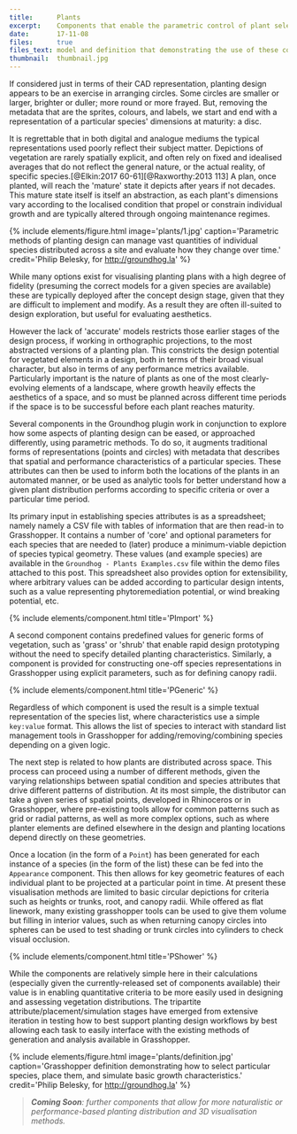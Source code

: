```yaml
---
title:      Plants
excerpt:    Components that enable the parametric control of plant selection, distribution, performance, and visualisation.
date:       17-11-08
files:      true
files_text: model and definition that demonstrating the use of these components
thumbnail:  thumbnail.jpg
---
```


If considered just in terms of their CAD representation, planting design appears to be an exercise in arranging circles. Some circles are smaller or larger, brighter or duller; more round or more frayed. But, removing the metadata that are the sprites, colours, and labels, we start and end with a representation of a particular species' dimensions at maturity: a disc.

It is regrettable that in both digital and analogue mediums the typical representations used poorly reflect their subject matter. Depictions of vegetation are rarely spatially explicit, and often rely on fixed and idealised averages that do not reflect the general nature, or the actual reality, of specific species.[@Elkin:2017 60-61][@Raxworthy:2013 113] A plan, once planted, will reach the 'mature' state it depicts after years if not decades. This mature state itself is itself an abstraction, as each plant's dimensions vary according to the localised condition that propel or constrain individual growth and are typically altered through ongoing maintenance regimes.

{% include elements/figure.html image='plants/1.jpg' caption='Parametric methods of planting design can manage vast quantities of individual species distributed across a site and evaluate how they change over time.' credit='Philip Belesky, for http://groundhog.la' %}

While many options exist for visualising planting plans with a high degree of fidelity (presuming the correct models for a given species are available) these are typically deployed after the concept design stage, given that they are difficult to implement and modify. As a result they are often ill-suited to design exploration, but useful for evaluating aesthetics.

However the lack of 'accurate' models restricts those earlier stages of the design process, if working in orthographic projections, to the most abstracted versions of a planting plan. This constricts the design potential for vegetated elements in a design, both in terms of their broad visual character, but also in terms of any performance metrics available. Particularly important is the nature of plants as one of the most clearly-evolving elements of a landscape, where growth heavily effects the aesthetics of a space, and so must be planned across different time periods if the space is to be successful before each plant reaches maturity.

Several components in the Groundhog plugin work in conjunction to explore how some aspects of planting design can be eased, or approached differently, using parametric methods. To do so, it augments traditional forms of representations (points and circles) with metadata that describes that spatial and performance characteristics of a particular species. These attributes can then be used to inform both the locations of the plants in an automated manner, or be used as analytic tools for better understand how a given plant distribution performs according to specific criteria or over a particular time period.

Its primary input in establishing species attributes is as a spreadsheet; namely namely a CSV file with tables of information that are then read-in to Grasshopper. It contains a number of 'core' and optional parameters for each species that are needed to (later) produce a minimum-viable depiction of species typical geometry. These values (and example species) are available in the `Groundhog - Plants Examples.csv` file within the demo files attached to this post. This spreadsheet also provides option for extensibility, where arbitrary values can be added according to particular design intents, such as a value representing phytoremediation potential, or wind breaking potential, etc.

{% include elements/component.html title='PImport' %}

A second component contains predefined values for generic forms of vegetation, such as 'grass' or 'shrub' that enable rapid design prototyping without the need to specify detailed planting characteristics. Similarly, a component is provided for constructing one-off species representations in Grasshopper using explicit parameters, such as for defining canopy radii.

{% include elements/component.html title='PGeneric' %}

Regardless of which component is used the result is a simple textual representation of the species list, where characteristics use a simple `key:value` format. This allows the list of species to interact with standard list management tools in Grasshopper for adding/removing/combining species depending on a given logic.

The next step is related to how plants are distributed across space. This process can proceed using a number of different methods, given the varying relationships between spatial condition and species attributes that drive different patterns of distribution. At its most simple, the distributor can take a given series of spatial points, developed in Rhinoceros or in Grasshopper, where pre-existing tools allow for common patterns such as grid or radial patterns, as well as more complex options, such as where planter elements are defined elsewhere in the design and planting locations depend directly on these geometries.

Once a location (in the form of a `Point`) has been generated for each instance of a species (in the form of the list) these can be fed into the `Appearance` component. This then allows for key geometric features of each individual plant to be projected at a particular point in time. At present these visualisation methods are limited to basic circular depictions for criteria such as heights or trunks, root, and canopy radii. While offered as flat linework, many existing grasshopper tools can be used to give them volume but filling in interior values, such as when returning canopy circles into spheres can be used to test shading or trunk circles into cylinders to check visual occlusion.

{% include elements/component.html title='PShower' %}

While the components are relatively simple here in their calculations (especially given the currently-released set of components available) their value is in enabling quantitative criteria to be more easily used in designing and assessing vegetation distributions. The tripartite attribute/placement/simulation stages have emerged from extensive iteration in testing how to best support planting design workflows by best allowing each task to easily interface with the existing methods of generation and analysis available in Grasshopper.

{% include elements/figure.html image='plants/definition.jpg' caption='Grasshopper definition demonstrating how to select particular species, place them, and simulate basic growth characteristics.' credit='Philip Belesky, for http://groundhog.la' %}

> ***Coming Soon**: further components that allow for more naturalistic or performance-based planting distribution and 3D visualisation methods.*
